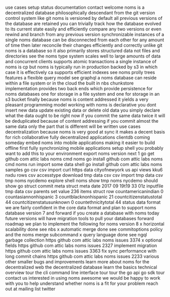 use cases setup status documentation contact welcome noms is a decentralized database philosophically descendant from the git version control system like git noms is versioned by default all previous versions of the database are retained you can trivially track how the database evolved to its current state easily and efficiently compare any two versions or even rewind and branch from any previous version synchronizable instances of a single noms database can be disconnected from each other for any amount of time then later reconcile their changes efficiently and correctly unlike git noms is a database so it also primarily stores structured data not files and directories see the noms type system scales well to large amounts of data and concurrent clients supports atomic transactions a single instance of noms is cp but noms is typically run in production backed by s3 in which case it is effectively ca supports efficient indexes see noms prolly trees features a flexible query model see graphql a noms database can reside within a file system or in the cloud the built in nbs chunkstore implementation provides two back ends which provide persistence for noms databases one for storage in a file system and one for storage in an s3 bucket finally because noms is content addressed it yields a very pleasant programming model working with noms is declarative you dont insert new data update existing data or delete old data you simply declare what the data ought to be right now if you commit the same data twice it will be deduplicated because of content addressing if you commit almost the same data only the part that is different will be written use cases decentralization because noms is very good at sync it makes a decent basis for rich collaborative fully decentralized applications clientdb coming someday embed noms into mobile applications making it easier to build offline first fully synchronizing mobile applications setup shell you probably want to add this to your environment export noms version next 1 go get github com attic labs noms cmd noms go install github com attic labs noms cmd noms run import some data shell go install github com attic labs noms samples go csv csv import curl https data cityofnewyork us api views kku6 nxdu rows csv accesstype download tmp data csv csv import tmp data csv tmp noms nycdemo explore shell noms show tmp noms nycdemo should show go struct commit meta struct meta date 2017 09 19t19 33 01z inputfile tmp data csv parents set value 236 items struct row countamericanindian 0 countasiannonhispanic 3 countblacknonhispanic 21 countcitizenstatustotal 44 countcitizenstatusunknown 0 countethnicitytotal 44 status data format we are fairly confident in the core data format and plan to support noms database version 7 and forward if you create a database with noms today future versions will have migration tools to pull your databases forward roadmap we plan to implement the following for noms version 8 x horizontal scalability done see nbs x automatic merge done see commitoptions policy and the noms merge subcommand x query language done see ngql garbage collection https github com attic labs noms issues 3374 x optional fields https github com attic labs noms issues 2327 implement migration https github com attic labs noms issues 3363 fix sync performance with long commit chains https github com attic labs noms issues 2233 various other smaller bugs and improvements learn more about noms for the decentralized web the decentralized database learn the basics technical overview tour the cli command line interface tour tour the go api go sdk tour contact us interested in using noms awesome we would be happy to work with you to help understand whether noms is a fit for your problem reach out at mailing list twitter